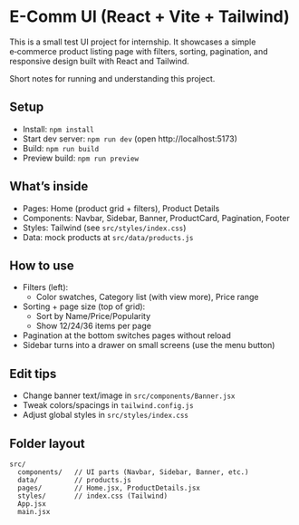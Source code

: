 # E-Comm UI (React + Vite + Tailwind)

This is a small test UI project for internship. It showcases a simple e‑commerce product listing page with filters, sorting, pagination, and responsive design built with React and Tailwind.

Short notes for running and understanding this project.

## Setup
- Install: `npm install`
- Start dev server: `npm run dev` (open http://localhost:5173)
- Build: `npm run build`
- Preview build: `npm run preview`

## What’s inside
- Pages: Home (product grid + filters), Product Details
- Components: Navbar, Sidebar, Banner, ProductCard, Pagination, Footer
- Styles: Tailwind (see `src/styles/index.css`)
- Data: mock products at `src/data/products.js`

## How to use
- Filters (left):
  - Color swatches, Category list (with view more), Price range
- Sorting + page size (top of grid):
  - Sort by Name/Price/Popularity
  - Show 12/24/36 items per page
- Pagination at the bottom switches pages without reload
- Sidebar turns into a drawer on small screens (use the menu button)

## Edit tips
- Change banner text/image in `src/components/Banner.jsx`
- Tweak colors/spacings in `tailwind.config.js`
- Adjust global styles in `src/styles/index.css`

## Folder layout
```
src/
  components/   // UI parts (Navbar, Sidebar, Banner, etc.)
  data/         // products.js
  pages/        // Home.jsx, ProductDetails.jsx
  styles/       // index.css (Tailwind)
  App.jsx
  main.jsx
```
